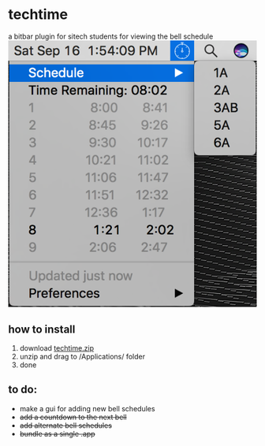 # techtime
a bitbar plugin for sitech students for viewing the bell schedule
![](https://raw.githubusercontent.com/klamike/techtime/master/demopic.png)
## how to install

1) download [techtime.zip](https://github.com/klamike/techtime/releases)
2) unzip and drag to /Applications/ folder
3) done

## to do:

- make a gui for adding new bell schedules
 - ~~add a countdown to the next bell~~
 - ~~add alternate bell schedules~~
 - ~~bundle as a single .app~~

